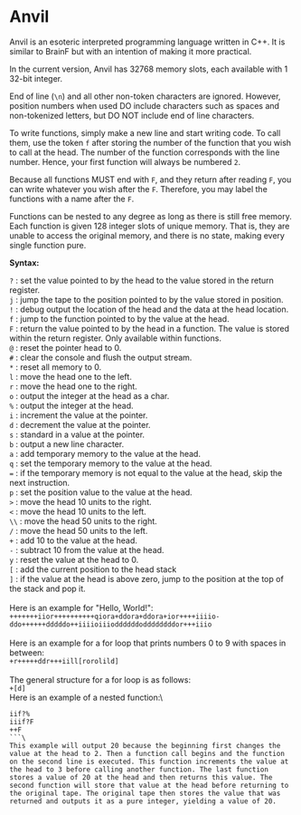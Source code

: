 # Anvil

Anvil is an esoteric interpreted programming language written in C++. It is similar to BrainF but with an intention of making it more practical.

In the current version, Anvil has 32768 memory slots, each available with 1 32-bit integer.

End of line (```\n```) and all other non-token characters are ignored. However, position numbers when used DO include characters such as spaces and non-tokenized letters, but DO NOT include end of line characters.

To write functions, simply make a new line and start writing code. To call them, use the token ```f``` after storing the number of the function that you wish to call at the head. The number of the function corresponds with the line number. Hence, your first function will always be numbered ```2```.

Because all functions MUST end with ```F```, and they return after reading ```F```, you can write whatever you wish after the ```F```. Therefore, you may label the functions with a name after the ```F```.

Functions can be nested to any degree as long as there is still free memory. Each function is given 128 integer slots of unique memory. That is, they are unable to access the original memory, and there is no state, making every single function pure.

**Syntax:**

```?``` : set the value pointed to by the head to the value stored in the return register.\
```j``` : jump the tape to the position pointed to by the value stored in position.\
```!``` : debug output the location of the head and the data at the head location.\
```f``` : jump to the function pointed to by the value at the head.\
```F``` : return the value pointed to by the head in a function. The value is stored within the return register. Only available within functions.\
```@``` : reset the pointer head to 0.\
```#``` : clear the console and flush the output stream.\
```*``` : reset all memory to 0.\
```l``` : move the head one to the left.\
```r``` : move the head one to the right.\
```o``` : output the integer at the head as a char.\
```%``` : output the integer at the head.\
```i``` : increment the value at the pointer.\
```d``` : decrement the value at the pointer.\
```s``` : standard in a value at the pointer.\
```b``` : output a new line character.\
```a``` : add temporary memory to the value at the head.\
```q``` : set the temporary memory to the value at the head.\
```=``` : if the temporary memory is not equal to the value at the head, skip the next instruction.\
```p``` : set the position value to the value at the head.\
```>``` : move the head 10 units to the right.\
```<``` : move the head 10 units to the left.\
```\\``` : move the head 50 units to the right.\
```/``` : move the head 50 units to the left.\
```+``` : add 10 to the value at the head.\
```-``` : subtract 10 from the value at the head.\
```y``` : reset the value at the head to 0.\
```[``` : add the current position to the head stack\
```]``` : if the value at the head is above zero, jump to the position at the top of the stack and pop it.\
\
Here is an example for "Hello, World!":\
```+++++++iior++++++++++qiora+ddora+ddora+ior++++iiiio-ddo++++++dddddo++iiiioiiioddddddoddddddddor+++iiio```\
\
Here is an example for a for loop that prints numbers 0 to 9 with spaces in between:\
```+r+++++ddr+++iill[rorolild]```\
\
The general structure for a for loop is as follows:\
```+[d]```\
Here is an example of a nested function:\
```
iif?%
iiif?F
++F
```\
This example will output 20 because the beginning first changes the value at the head to 2. Then a function call begins and the function on the second line is executed. This function increments the value at the head to 3 before calling another function. The last function stores a value of 20 at the head and then returns this value. The second function will store that value at the head before returning to the original tape. The original tape then stores the value that was returned and outputs it as a pure integer, yielding a value of 20.